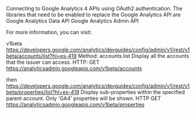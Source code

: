 Connecting to Google Analytics 4 APIs using OAuth2 authentication.
The libraries that need to be enabled to replace the Google Analytics API are
Google Analytics Data API
Google Analytics Admin API

For more information, you can visit:

v1beta
https://developers.google.com/analytics/devguides/config/admin/v1/rest/v1beta/accounts/list?hl=es-419
Method: accounts.list
Display all the accounts that the issuer can access.
HTTP:
GET https://analyticsadmin.googleapis.com/v1beta/accounts


then 
https://developers.google.com/analytics/devguides/config/admin/v1/rest/v1beta/properties/list?hl=es-419
Display sub-properties within the specified parent account.
Only 'GA4' properties will be shown.
HTTP
GET https://analyticsadmin.googleapis.com/v1beta/properties

